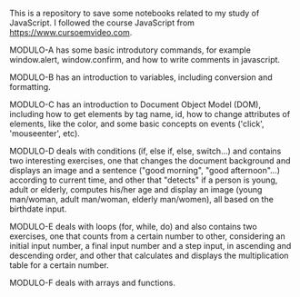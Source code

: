 This is a repository to save some notebooks related to my study of JavaScript. I followed the course JavaScript from https://www.cursoemvideo.com.

MODULO-A has some basic introdutory commands, for example window.alert, window.confirm, and how to write comments in javascript.

MODULO-B has an introduction to variables, including conversion and formatting.

MODULO-C has an introduction to Document Object Model (DOM), including how to get elements by tag name, id, how to change attributes of elements, like the color, and some basic concepts on events ('click', 'mouseenter', etc).

MODULO-D deals with conditions (if, else if, else, switch...) and contains two interesting exercises, one that changes the document background and displays an image and a sentence ("good morning", "good afternoon"...) according to current time, and other that "detects" if a person is young, adult or elderly, computes his/her age and display an image (young man/woman, adult man/woman, elderly man/women), all based on the birthdate input.

MODULO-E deals with loops (for, while, do) and also contains two exercises, one that counts from a certain number to other, considering an initial input number, a final input number and a step input, in ascending and descending order, and other that calculates and displays the multiplication table for a certain number.

MODULO-F deals with arrays and functions.  
